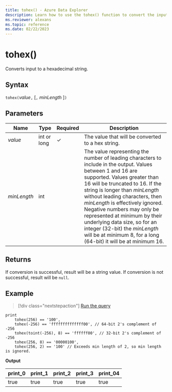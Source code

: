 ```yaml
---
title: tohex() - Azure Data Explorer
description: Learn how to use the tohex() function to convert the input expression to a hexadecimal string.
ms.reviewer: alexans
ms.topic: reference
ms.date: 02/22/2023
---
```

# tohex()

Converts input to a hexadecimal string.

## Syntax

`tohex(`*value*`,` [`,` *minLength* ]`)`

## Parameters

| Name | Type | Required | Description |
|--|--|--|--|
| *value* | int or long | &check; | The value that will be converted to a hex string.|
| *minLength* | int | | The value representing the number of leading characters to include in the output.  Values between 1 and 16 are supported. Values greater than 16 will be truncated to 16. If the string is longer than *minLength* without leading characters, then *minLength* is effectively ignored. Negative numbers may only be represented at minimum by their underlying data size, so for an integer (32-bit) the *minLength* will be at minimum 8, for a long (64-bit) it will be at minimum 16.|

## Returns

If conversion is successful, result will be a string value.
If conversion is not successful, result will be `null`.

## Example

> [!div class="nextstepaction"]
> <a href="https://dataexplorer.azure.com/clusters/help/databases/Samples?query=H4sIAAAAAAAAA42PsQ7CMAxEdyT+4baAlNIQoGLpyI/Qum2kJqkaD/18EhAliIXb7Ds/29NsHG83iGI/0LLTl2qPuoY4KiVk7hSr1X0p5VCWqM7F3TC0CGi8nUay5Bi+QxrMQezjzhdO4poj36iT/hMVyxWhkn6ufib056WEvy0NURtgjcNIruchsbVE8HnPBJje+ZnawwOAcjs/JwEAAA==" target="_blank">Run the query</a>

```kusto
print
    tohex(256) == '100',
    tohex(-256) == 'ffffffffffffff00', // 64-bit 2's complement of -256
    tohex(toint(-256), 8) == 'ffffff00', // 32-bit 2's complement of -256
    tohex(256, 8) == '00000100',
    tohex(256, 2) == '100' // Exceeds min length of 2, so min length is ignored.
```

**Output**

|print_0|print_1|print_2|print_3|print_04|
|--|--|--|--|--|
|true|true|true|true|true|
